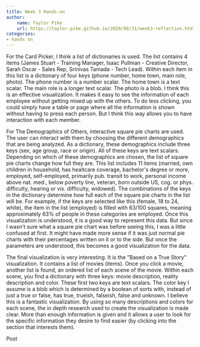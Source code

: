 ```yaml
---
title: Week 3 Hands-on
author:
	name: Taylor Pike
	url: https://taylor-pike.github.io/2020/08/31/week3-reflection.html
categories:
- hands on
---
```


For the Card Picker, I think a list of dictionaries is used.
The list contains 4 items (James Stuart - Training Manager, Isaac Pullman - Creative Director, Sarah Oscar - Sales Rep, Srinivas Tamada - Tech Lead).
Within each item in this list is a dictionary of four keys (phone number, home town, main role, photo).
The phone number is a number scalar.
The home town is a text scalar.
The main role is a longer text scalar.
The photo is a blob.
I think this is an effective visualization. It makes it easy to see the information of each employee without getting mixed up with the others.
To do less clicking, you could simply have a table or page where all the information is shown without having to press each person.
But I think this way allows you to have interaction with each member.

For The Demographics of Others, interactive square pie charts are used.
The user can interact with them by choosing the different demographics that are being analyzed.
As a dictionary, these demographics include three keys (sex, age group, race or origin).
All of these keys are text scalars.
Depending on which of these demographics are chosen, the list of square pie charts change how full they are.
This list includes 11 items (married, own children in household, has healtcare coverage, bachelor's degree or more, employed, self-employed, primarily pub. transit to work, personal income above nat. med., below poverty line, veteran, born outside US, cog. or phys. difficulty, hearing or vis. difficulty, widowed).
The combinations of the keys in the dictionary determine how full each of the square pie charts in the list will be.
For example, if the keys are selected like this (female, 18 to 24, white), the item in the list (employed) is filled with 63/100 squares, meaning approximately 63% of people in these categories are employed.
Once this visualization is understood, it is a good way to represent this data.
But since I wasn't sure what a square pie chart was before seeing this, I was a little confused at first.
It might have made more sense if it was just normal pie charts with their percentages written on it or to the side.
But once the parameters are understood, this becomes a good visualization for the data.

The final visualization is very interesting. 
It is the "Based on a True Story" visualization.
It contains a list of movies (items).
Once you click a movie, another list is found, an ordered list of each scene of the movie.
Within each scene, you find a dictionary with three keys: movie description, reality description and color.
These first two keys are text scalars.
The color key I assume is a blob which is determined by a boolean of sorts with, instead of just a true or false, has true, trueish, falseish, false and unknown.
I believe this is a fantastic visualization.
By using so many descriptions and colors for each scene, the in depth research used to create the visualization is made clear.
More than enough information is given and it allows a user to look for the specific information they desire to find easier (by clicking into the section that interests them).


Post
